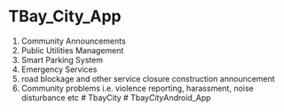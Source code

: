 # TBay_City_App
1) Community Announcements
2) Public Utilities Management
3) Smart Parking System
4) Emergency Services
5) road blockage and other service closure construction announcement
6) Community problems i.e. violence reporting, harassment, noise disturbance etc
#   T b a y C i t y  
 #   T b a y _ C i t y _ A n d r o i d _ A p p  
 